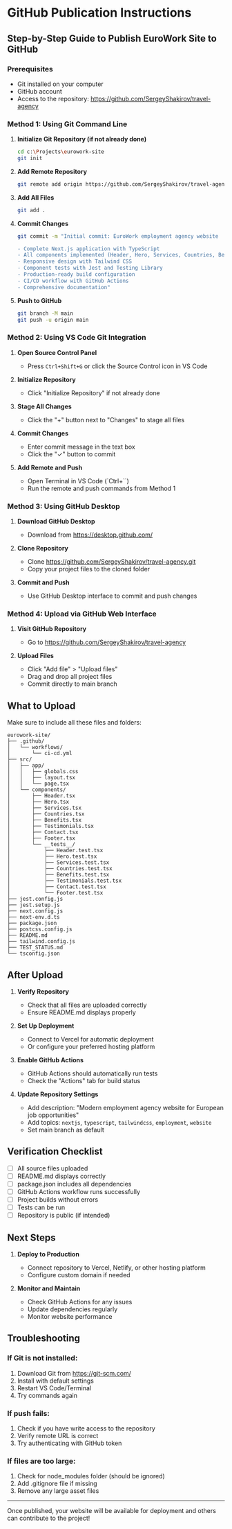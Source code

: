 # GitHub Publication Instructions

## Step-by-Step Guide to Publish EuroWork Site to GitHub

### Prerequisites
- Git installed on your computer
- GitHub account
- Access to the repository: https://github.com/SergeyShakirov/travel-agency

### Method 1: Using Git Command Line

1. **Initialize Git Repository (if not already done)**
   ```bash
   cd c:\Projects\eurowork-site
   git init
   ```

2. **Add Remote Repository**
   ```bash
   git remote add origin https://github.com/SergeyShakirov/travel-agency.git
   ```

3. **Add All Files**
   ```bash
   git add .
   ```

4. **Commit Changes**
   ```bash
   git commit -m "Initial commit: EuroWork employment agency website

   - Complete Next.js application with TypeScript
   - All components implemented (Header, Hero, Services, Countries, Benefits, Testimonials, Contact, Footer)
   - Responsive design with Tailwind CSS
   - Component tests with Jest and Testing Library
   - Production-ready build configuration
   - CI/CD workflow with GitHub Actions
   - Comprehensive documentation"
   ```

5. **Push to GitHub**
   ```bash
   git branch -M main
   git push -u origin main
   ```

### Method 2: Using VS Code Git Integration

1. **Open Source Control Panel**
   - Press `Ctrl+Shift+G` or click the Source Control icon in VS Code

2. **Initialize Repository**
   - Click "Initialize Repository" if not already done

3. **Stage All Changes**
   - Click the "+" button next to "Changes" to stage all files

4. **Commit Changes**
   - Enter commit message in the text box
   - Click the "✓" button to commit

5. **Add Remote and Push**
   - Open Terminal in VS Code (`Ctrl+``)
   - Run the remote and push commands from Method 1

### Method 3: Using GitHub Desktop

1. **Download GitHub Desktop**
   - Download from https://desktop.github.com/

2. **Clone Repository**
   - Clone https://github.com/SergeyShakirov/travel-agency.git
   - Copy your project files to the cloned folder

3. **Commit and Push**
   - Use GitHub Desktop interface to commit and push changes

### Method 4: Upload via GitHub Web Interface

1. **Visit GitHub Repository**
   - Go to https://github.com/SergeyShakirov/travel-agency

2. **Upload Files**
   - Click "Add file" > "Upload files"
   - Drag and drop all project files
   - Commit directly to main branch

## What to Upload

Make sure to include all these files and folders:

```
eurowork-site/
├── .github/
│   └── workflows/
│       └── ci-cd.yml
├── src/
│   ├── app/
│   │   ├── globals.css
│   │   ├── layout.tsx
│   │   └── page.tsx
│   └── components/
│       ├── Header.tsx
│       ├── Hero.tsx
│       ├── Services.tsx
│       ├── Countries.tsx
│       ├── Benefits.tsx
│       ├── Testimonials.tsx
│       ├── Contact.tsx
│       ├── Footer.tsx
│       └── __tests__/
│           ├── Header.test.tsx
│           ├── Hero.test.tsx
│           ├── Services.test.tsx
│           ├── Countries.test.tsx
│           ├── Benefits.test.tsx
│           ├── Testimonials.test.tsx
│           ├── Contact.test.tsx
│           └── Footer.test.tsx
├── jest.config.js
├── jest.setup.js
├── next.config.js
├── next-env.d.ts
├── package.json
├── postcss.config.js
├── README.md
├── tailwind.config.js
├── TEST_STATUS.md
└── tsconfig.json
```

## After Upload

1. **Verify Repository**
   - Check that all files are uploaded correctly
   - Ensure README.md displays properly

2. **Set Up Deployment**
   - Connect to Vercel for automatic deployment
   - Or configure your preferred hosting platform

3. **Enable GitHub Actions**
   - GitHub Actions should automatically run tests
   - Check the "Actions" tab for build status

4. **Update Repository Settings**
   - Add description: "Modern employment agency website for European job opportunities"
   - Add topics: `nextjs`, `typescript`, `tailwindcss`, `employment`, `website`
   - Set main branch as default

## Verification Checklist

- [ ] All source files uploaded
- [ ] README.md displays correctly
- [ ] package.json includes all dependencies
- [ ] GitHub Actions workflow runs successfully
- [ ] Project builds without errors
- [ ] Tests can be run
- [ ] Repository is public (if intended)

## Next Steps

1. **Deploy to Production**
   - Connect repository to Vercel, Netlify, or other hosting platform
   - Configure custom domain if needed

2. **Monitor and Maintain**
   - Check GitHub Actions for any issues
   - Update dependencies regularly
   - Monitor website performance

## Troubleshooting

### If Git is not installed:
1. Download Git from https://git-scm.com/
2. Install with default settings
3. Restart VS Code/Terminal
4. Try commands again

### If push fails:
1. Check if you have write access to the repository
2. Verify remote URL is correct
3. Try authenticating with GitHub token

### If files are too large:
1. Check for node_modules folder (should be ignored)
2. Add .gitignore file if missing
3. Remove any large asset files

---

Once published, your website will be available for deployment and others can contribute to the project!
